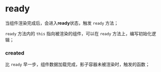 # ready

当组件渲染完成后，会进入**ready**状态，触发 `ready` 方法；

`ready` 方法内的 `this` 指向被渲染的组件，可以在 `ready` 方法上，编写初始化逻辑；

<code-view src="/demo/chapter3/test-btn-ready/package.json" style="height:500px;"></code-view>

### created

比 `ready` 早一步，组件数据加载完成，影子容器未被渲染时，触发的函数；